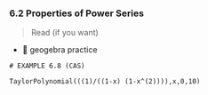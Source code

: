 ### 6.2 Properties of Power Series

> Read (if you want)

- 🎯 geogebra practice 

```
# EXAMPLE 6.8 (CAS)

TaylorPolynomial(((1)/((1-x) (1-x^(2)))),x,0,10)
```

